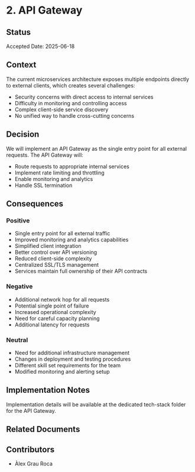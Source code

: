 # 2. API Gateway

## Status

Accepted
Date: 2025-06-18

## Context

The current microservices architecture exposes multiple endpoints directly to external clients, which creates several
challenges:

- Security concerns with direct access to internal services
- Difficulty in monitoring and controlling access
- Complex client-side service discovery
- No unified way to handle cross-cutting concerns

## Decision

We will implement an API Gateway as the single entry point for all external requests. The API Gateway will:

- Route requests to appropriate internal services
- Implement rate limiting and throttling
- Enable monitoring and analytics
- Handle SSL termination

## Consequences

### Positive

- Single entry point for all external traffic
- Improved monitoring and analytics capabilities
- Simplified client integration
- Better control over API versioning
- Reduced client-side complexity
- Centralized SSL/TLS management
- Services maintain full ownership of their API contracts

### Negative

- Additional network hop for all requests
- Potential single point of failure
- Increased operational complexity
- Need for careful capacity planning
- Additional latency for requests

### Neutral

- Need for additional infrastructure management
- Changes in deployment and testing procedures
- Different skill set requirements for the team
- Modified monitoring and alerting setup

## Implementation Notes

Implementation details will be available at the dedicated tech-stack folder for the API Gateway.

## Related Documents


## Contributors

- Àlex Grau Roca